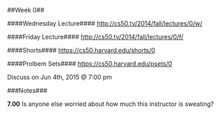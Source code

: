 ##Week 0##

####Wednesday Lecture####
http://cs50.tv/2014/fall/lectures/0/w/

####Friday Lecture####
http://cs50.tv/2014/fall/lectures/0/f/

####Shorts####
https://cs50.harvard.edu/shorts/0

####Prolbem Sets####
https://cs50.harvard.edu/psets/0


Discuss on Jun 4th, 2015 @ 7:00 pm

###Notes###

**7.00**
Is anyone else worried about how much this instructor is sweating?

